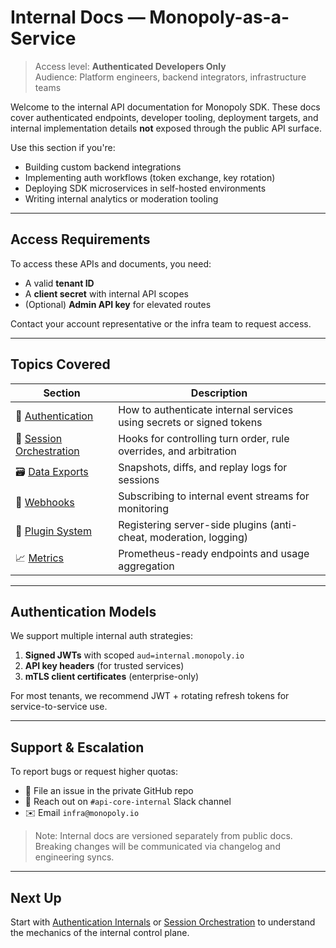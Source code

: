 # Internal Docs — Monopoly-as-a-Service

> Access level: **Authenticated Developers Only**  
> Audience: Platform engineers, backend integrators, infrastructure teams

Welcome to the internal API documentation for Monopoly SDK. These docs cover authenticated endpoints, developer tooling, deployment targets, and internal implementation details **not** exposed through the public API surface.

Use this section if you're:

- Building custom backend integrations
- Implementing auth workflows (token exchange, key rotation)
- Deploying SDK microservices in self-hosted environments
- Writing internal analytics or moderation tooling

---

## Access Requirements

To access these APIs and documents, you need:

- A valid **tenant ID**
- A **client secret** with internal API scopes
- (Optional) **Admin API key** for elevated routes

Contact your account representative or the infra team to request access.

---

## Topics Covered

| Section                                                | Description                                                          |
| ------------------------------------------------------ | -------------------------------------------------------------------- |
| 🔐 [Authentication](./auth-internal.md)                | How to authenticate internal services using secrets or signed tokens |
| 🧠 [Session Orchestration](./session-orchestration.md) | Hooks for controlling turn order, rule overrides, and arbitration    |
| 🗃️ [Data Exports](./data-exports.md)                   | Snapshots, diffs, and replay logs for sessions                       |
| 📡 [Webhooks](./webhooks.md)                           | Subscribing to internal event streams for monitoring                 |
| 🧩 [Plugin System](./plugin-api.md)                    | Registering server-side plugins (anti-cheat, moderation, logging)    |
| 📈 [Metrics](./metrics.md)                             | Prometheus-ready endpoints and usage aggregation                     |

---

## Authentication Models

We support multiple internal auth strategies:

1. **Signed JWTs** with scoped `aud=internal.monopoly.io`
2. **API key headers** (for trusted services)
3. **mTLS client certificates** (enterprise-only)

For most tenants, we recommend JWT + rotating refresh tokens for service-to-service use.

---

## Support & Escalation

To report bugs or request higher quotas:

- 📮 File an issue in the private GitHub repo
- 💬 Reach out on `#api-core-internal` Slack channel
- ✉️ Email `infra@monopoly.io`

> Note: Internal docs are versioned separately from public docs. Breaking changes will be communicated via changelog and engineering syncs.

---

## Next Up

Start with [Authentication Internals](./auth-internal.md) or [Session Orchestration](./session-orchestration.md) to understand the mechanics of the internal control plane.
